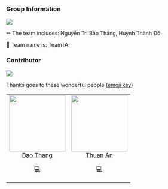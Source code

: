 ### Group Information
<img src="https://user-images.githubusercontent.com/73097560/115834477-dbab4500-a447-11eb-908a-139a6edaec5c.gif">

<p align="justify">
✏ The team includes: Nguyễn Tri Bão Thắng, Huỳnh Thành Đô.
</p>
<p align="justify">
🚀 Team name is: TeamTA.
</p>

### Contributor
<img src="https://user-images.githubusercontent.com/73097560/115834477-dbab4500-a447-11eb-908a-139a6edaec5c.gif">
<p align="justify">

Thanks goes to these wonderful people ([emoji key](https://allcontributors.org/docs/en/emoji-key))

</p>

<div align="center">
	<table>
		<tr>
			<td align="center" valign="top">
					<img src="https://github.com/NguyenTriBaoThang.png?s=150" loading="lazy" width="150" height="150">
	        <br>
	        <a href="https://github.com/NguyenTriBaoThang">Bao Thang</a>
	        <p>
	          <a href="https://github.com/NguyenTriBaoThang/bmttnc-hutech-2180601452/commits?author=NguyenTriBaoThang" title="Developer">💻</a>
	        </p>
			</td>
			<td align="center" valign="top">
					<img src="https://github.com/HTD-0307.png?s=150" loading="lazy" width="150" height="150">
	        <br>
	        <a href="https://github.com/HTD-0307">Thuan An</a>
	        <p>
	          <a href="https://github.com/HTD-0307/bmttnc-hutech-2180601452/commits?author=HTD-0307" title="Developer">💻</a>
	        </p>
			</td>
		</tr>
	</table>
</div>
